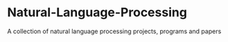 # Natural-Language-Processing
A collection of natural language processing projects, programs and papers
